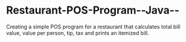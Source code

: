 # Restaurant-POS-Program--Java--
Creating a simple POS program for a restaurant that calculates total bill value, value per person, tip, tax and prints an itemized bill.
